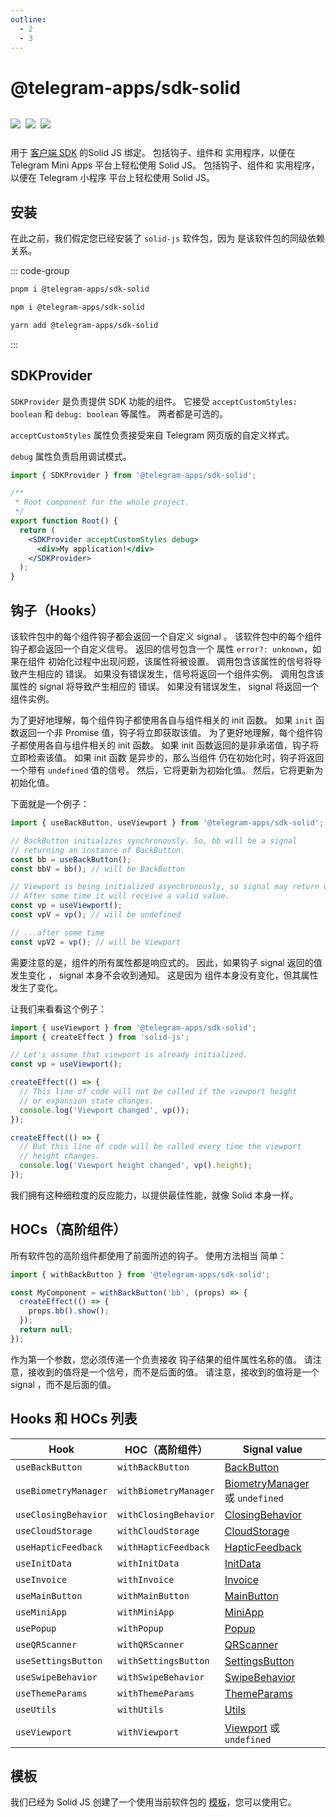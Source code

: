 ```yaml
---
outline:
  - 2
  - 3
---
```


# @telegram-apps/sdk-solid

<p style="display: inline-flex; gap: 8px">
  <a href="https://npmjs.com/package/@telegram-apps/sdk-solid">
    <img src="https://img.shields.io/npm/v/@telegram-apps/sdk-solid?logo=npm"/>
  </a>
  <img src="https://img.shields.io/bundlephobia/minzip/@telegram-apps/sdk-solid"/>
  <a href="https://github.com/Telegram-Mini-Apps/telegram-apps/tree/master/packages/sdk-solid">
    <img src="https://img.shields.io/badge/source-black?logo=github"/>
  </a>
</p>

用于 [客户端 SDK](../telegram-apps-sdk/1-x) 的Solid JS 绑定。 包括钩子、组件和
实用程序，以便在 Telegram Mini Apps 平台上轻松使用 Solid JS。 包括钩子、组件和
实用程序，以便在 Telegram 小程序 平台上轻松使用 Solid JS。

## 安装

在此之前，我们假定您已经安装了 `solid-js` 软件包，因为
是该软件包的同级依赖关系。

::: code-group

```bash [pnpm]
pnpm i @telegram-apps/sdk-solid
```

```bash [npm]
npm i @telegram-apps/sdk-solid
```

```bash [yarn]
yarn add @telegram-apps/sdk-solid
```

:::

## SDKProvider

`SDKProvider` 是负责提供 SDK 功能的组件。 它接受
`acceptCustomStyles: boolean` 和 `debug: boolean` 等属性。 两者都是可选的。

`acceptCustomStyles` 属性负责接受来自
Telegram 网页版的自定义样式。

`debug` 属性负责启用调试模式。

```jsx
import { SDKProvider } from '@telegram-apps/sdk-solid';

/**
 * Root component for the whole project.
 */
export function Root() {
  return (
    <SDKProvider acceptCustomStyles debug>
      <div>My application!</div>
    </SDKProvider>
  );
}
```

## 钩子（Hooks）

该软件包中的每个组件钩子都会返回一个自定义 signal 。 该软件包中的每个组件钩子都会返回一个自定义信号。 返回的信号包含一个
属性 `error?: unknown`，如果在组件
初始化过程中出现问题，该属性将被设置。 调用包含该属性的信号将导致产生相应的
错误。 如果没有错误发生，信号将返回一个组件实例。 调用包含该属性的 signal 将导致产生相应的
错误。 如果没有错误发生， signal 将返回一个组件实例。

为了更好地理解，每个组件钩子都使用各自与组件相关的 init 函数。 如果 `init` 函数返回一个非 Promise 值，钩子将立即获取该值。 为了更好地理解，每个组件钩子都使用各自与组件相关的 init 函数。 如果
init 函数返回的是非承诺值，钩子将立即检索该值。 如果 init 函数
是异步的，那么当组件
仍在初始化时，钩子将返回一个带有 `undefined` 值的信号。 然后，它将更新为初始化值。 然后，它将更新为初始化值。

下面就是一个例子：

```ts
import { useBackButton, useViewport } from '@telegram-apps/sdk-solid';

// BackButton initializes synchronously. So, bb will be a signal
// returning an instance of BackButton.
const bb = useBackButton();
const bbV = bb(); // will be BackButton

// Viewport is being initialized asynchronously, so signal may return undefined.
// After some time it will receive a valid value.
const vp = useViewport();
const vpV = vp(); // will be undefined

// ...after some time
const vpV2 = vp(); // will be Viewport
```

需要注意的是，组件的所有属性都是响应式的。 因此，如果钩子 signal 返回的值发生变化
， signal 本身不会收到通知。 这是因为
组件本身没有变化，但其属性发生了变化。

让我们来看看这个例子：

```ts
import { useViewport } from '@telegram-apps/sdk-solid';
import { createEffect } from 'solid-js';

// Let's assume that viewport is already initialized.
const vp = useViewport();

createEffect(() => {
  // This line of code will not be called if the viewport height 
  // or expansion state changes.
  console.log('Viewport changed', vp());
});

createEffect(() => {
  // But this line of code will be called every time the viewport
  // height changes.
  console.log('Viewport height changed', vp().height);
});
```

我们拥有这种细粒度的反应能力，以提供最佳性能，就像 Solid 本身一样。

## HOCs（高阶组件）

所有软件包的高阶组件都使用了前面所述的钩子。 使用方法相当
简单：

```ts
import { withBackButton } from '@telegram-apps/sdk-solid';

const MyComponent = withBackButton('bb', (props) => {
  createEffect(() => {
    props.bb().show();
  });
  return null;
});
```

作为第一个参数，您必须传递一个负责接收
钩子结果的组件属性名称的值。 请注意，接收到的值将是一个信号，而不是后面的值。 请注意，接收到的值将是一个 signal ，而不是后面的值。

## Hooks 和 HOCs 列表

| Hook                 | HOC（高阶组件）             | Signal value                                                                             |
| -------------------- | --------------------- | ---------------------------------------------------------------------------------------- |
| `useBackButton`      | `withBackButton`      | [BackButton](../telegram-apps-sdk/1-x/components/back-button.md)                         |
| `useBiometryManager` | `withBiometryManager` | [BiometryManager](../telegram-apps-sdk/1-x/components/biometry-manager.md) 或 `undefined` |
| `useClosingBehavior` | `withClosingBehavior` | [ClosingBehavior](../telegram-apps-sdk/1-x/components/closing-behavior.md)               |
| `useCloudStorage`    | `withCloudStorage`    | [CloudStorage](../telegram-apps-sdk/1-x/components/cloud-storage.md)                     |
| `useHapticFeedback`  | `withHapticFeedback`  | [HapticFeedback](../telegram-apps-sdk/1-x/components/haptic-feedback.md)                 |
| `useInitData`        | `withInitData`        | [InitData](../telegram-apps-sdk/1-x/components/init-data.md)                             |
| `useInvoice`         | `withInvoice`         | [Invoice](../telegram-apps-sdk/1-x/components/invoice.md)                                |
| `useMainButton`      | `withMainButton`      | [MainButton](../telegram-apps-sdk/1-x/components/main-button.md)                         |
| `useMiniApp`         | `withMiniApp`         | [MiniApp](../telegram-apps-sdk/1-x/components/mini-app.md)                               |
| `usePopup`           | `withPopup`           | [Popup](../telegram-apps-sdk/1-x/components/popup.md)                                    |
| `useQRScanner`       | `withQRScanner`       | [QRScanner](../telegram-apps-sdk/1-x/components/qr-scanner.md)                           |
| `useSettingsButton`  | `withSettingsButton`  | [SettingsButton](../telegram-apps-sdk/1-x/components/settings-button.md)                 |
| `useSwipeBehavior`   | `withSwipeBehavior`   | [SwipeBehavior](../telegram-apps-sdk/1-x/components/swipe-behavior.md)                   |
| `useThemeParams`     | `withThemeParams`     | [ThemeParams](../telegram-apps-sdk/1-x/components/theme-params.md)                       |
| `useUtils`           | `withUtils`           | [Utils](../telegram-apps-sdk/1-x/components/utils.md)                                    |
| `useViewport`        | `withViewport`        | [Viewport](../telegram-apps-sdk/1-x/components/viewport.md) 或 `undefined`                |

## 模板

我们已经为
Solid JS 创建了一个使用当前软件包的 [模板](https://github.com/Telegram-Mini-Apps/solidjs-template)，您可以使用它。
